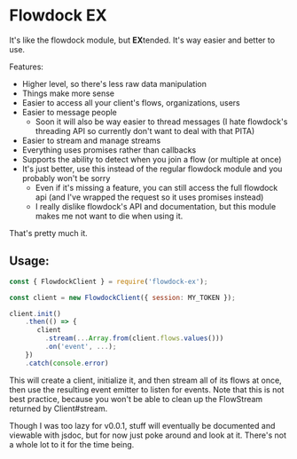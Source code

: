 # Flowdock EX

It's like the flowdock module, but **EX**tended. It's way easier and better to use.

Features:

- Higher level, so there's less raw data manipulation
- Things make more sense
- Easier to access all your client's flows, organizations, users
- Easier to message people
  - Soon it will also be way easier to thread messages (I hate flowdock's threading API so currently don't want to deal with that PITA)
- Easier to stream and manage streams
- Everything uses promises rather than callbacks
- Supports the ability to detect when you join a flow (or multiple at once)
- It's just better, use this instead of the regular flowdock module and you probably won't be sorry
  - Even if it's missing a feature, you can still access the full flowdock api (and I've wrapped the request so it uses promises instead)
  - I really dislike flowdock's API and documentation, but this module makes me not want to die when using it.

That's pretty much it.

## Usage:

```javascript
const { FlowdockClient } = require('flowdock-ex');

const client = new FlowdockClient({ session: MY_TOKEN });

client.init()
    .then(() => {
       client
         .stream(...Array.from(client.flows.values()))
         .on('event', ...);
    })
    .catch(console.error)
```

This will create a client, initialize it, and then stream all of its flows at once, 
then use the resulting event emitter to listen for events. Note that this is not
best practice, because you won't be able to clean up the FlowStream returned by
Client#stream.

Though I was too lazy for v0.0.1, stuff will eventually be documented and viewable
with jsdoc, but for now just poke around and look at it. There's not a whole lot
to it for the time being.